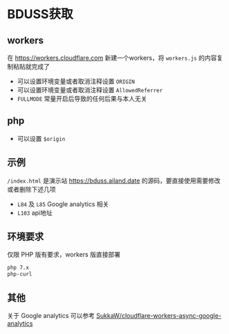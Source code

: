 # BDUSS获取

## workers

在 <https://workers.cloudflare.com> 新建一个workers，将 `workers.js` 的内容复制粘贴就完成了

- 可以设置环境变量或者取消注释设置 `ORIGIN`
- 可以设置环境变量或者取消注释设置 `AllowedReferrer`
- `FULLMODE` 常量开启后导致的任何后果与本人无关

## php

- 可以设置 `$origin`

## 示例

`/index.html` 是演示站 <https://bduss.ailand.date> 的源码，要直接使用需要修改或者删除下述几项

- `L84` 及 `L85` Google analytics 相关
- `L103` api地址

## 环境要求

仅限 PHP 版有要求，workers 版直接部署

```txt
php 7.x
php-curl
```

## 其他

关于 Google analytics 可以参考 [SukkaW/cloudflare-workers-async-google-analytics](https://github.com/SukkaW/cloudflare-workers-async-google-analytics)
